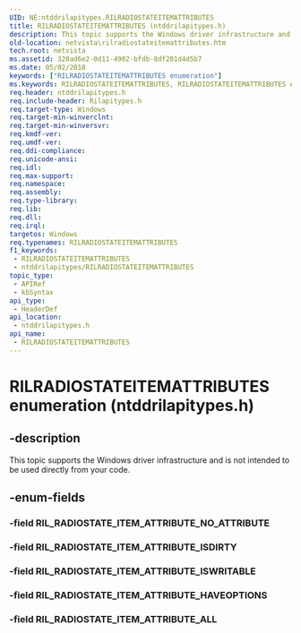 ```yaml
---
UID: NE:ntddrilapitypes.RILRADIOSTATEITEMATTRIBUTES
title: RILRADIOSTATEITEMATTRIBUTES (ntddrilapitypes.h)
description: This topic supports the Windows driver infrastructure and is not intended to be used directly from your code.
old-location: netvista\rilradiostateitemattributes.htm
tech.root: netvista
ms.assetid: 320ad6e2-0d11-4902-bfdb-8df201d4d5b7
ms.date: 05/02/2018
keywords: ["RILRADIOSTATEITEMATTRIBUTES enumeration"]
ms.keywords: RILRADIOSTATEITEMATTRIBUTES, RILRADIOSTATEITEMATTRIBUTES enumeration [Network Drivers Starting with Windows Vista], RIL_RADIOSTATE_ITEM_ATTRIBUTE_ALL, RIL_RADIOSTATE_ITEM_ATTRIBUTE_HAVEOPTIONS, RIL_RADIOSTATE_ITEM_ATTRIBUTE_ISDIRTY, RIL_RADIOSTATE_ITEM_ATTRIBUTE_ISWRITABLE, netvista.rilradiostateitemattributes, ntddrilapitypes/RILRADIOSTATEITEMATTRIBUTES, ntddrilapitypes/RIL_RADIOSTATE_ITEM_ATTRIBUTE_ALL, ntddrilapitypes/RIL_RADIOSTATE_ITEM_ATTRIBUTE_HAVEOPTIONS, ntddrilapitypes/RIL_RADIOSTATE_ITEM_ATTRIBUTE_ISDIRTY, ntddrilapitypes/RIL_RADIOSTATE_ITEM_ATTRIBUTE_ISWRITABLE
req.header: ntddrilapitypes.h
req.include-header: Rilapitypes.h
req.target-type: Windows
req.target-min-winverclnt: 
req.target-min-winversvr: 
req.kmdf-ver: 
req.umdf-ver: 
req.ddi-compliance: 
req.unicode-ansi: 
req.idl: 
req.max-support: 
req.namespace: 
req.assembly: 
req.type-library: 
req.lib: 
req.dll: 
req.irql: 
targetos: Windows
req.typenames: RILRADIOSTATEITEMATTRIBUTES
f1_keywords:
 - RILRADIOSTATEITEMATTRIBUTES
 - ntddrilapitypes/RILRADIOSTATEITEMATTRIBUTES
topic_type:
 - APIRef
 - kbSyntax
api_type:
 - HeaderDef
api_location:
 - ntddrilapitypes.h
api_name:
 - RILRADIOSTATEITEMATTRIBUTES
---
```


# RILRADIOSTATEITEMATTRIBUTES enumeration (ntddrilapitypes.h)


## -description

This topic supports the Windows driver infrastructure and is not intended to be used directly from your code.

## -enum-fields

### -field RIL_RADIOSTATE_ITEM_ATTRIBUTE_NO_ATTRIBUTE

### -field RIL_RADIOSTATE_ITEM_ATTRIBUTE_ISDIRTY

### -field RIL_RADIOSTATE_ITEM_ATTRIBUTE_ISWRITABLE

### -field RIL_RADIOSTATE_ITEM_ATTRIBUTE_HAVEOPTIONS

### -field RIL_RADIOSTATE_ITEM_ATTRIBUTE_ALL

